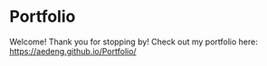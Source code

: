 # Portfolio

Welcome! Thank you for stopping by! 
Check out my portfolio here: https://aedeng.github.io/Portfolio/
